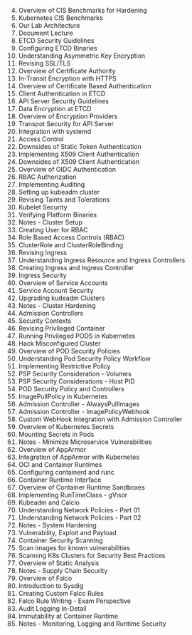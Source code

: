 

4. Overview of CIS Benchmarks for Hardening
5. Kubernetes CIS Benchmarks
6. Our Lab Architecture
7. Document Lecture
8. ETCD Security Guidelines
9. Configuring ETCD Binaries
10. Understanding Asymmetric Key Encryption
11. Revising SSL/TLS
12. Overview of Certificate Authority
13. In-Transit Encryption with HTTPS
14. Overview of Certificate Based Authentication
15. Client Authentication in ETCD
16. API Server Security Guidelines
17. Data Encryption at ETCD
18. Overview of Encryption Providers
19. Transpot Security for API Server
20. Integration with systemd
21. Access Control
22. Downsides of Static Token Authentication
23. Implementing X509 Client Authentication
24. Downsides of X509 Client Authentication
25. Overview of OIDC Authentication
26. RBAC Authorization
27. Implementing Auditing
28. Setting up kubeadm cluster
29. Revising Taints and Tolerations
30. Kubelet Security
31. Verifying Platform Binaries
32. Notes - Cluster Setup
33. Creating User for RBAC
34. Role Based Access Controls (RBAC)
35. ClusterRole and ClusterRoleBinding
36. Revising Ingress
37. Understanding Ingress Resource and Ingress Controllers
38. Creating Ingress and Ingress Controller
39. Ingress Security
40. Overview of Service Accounts
41. Service Account Security
42. Upgrading kudeadm Clusters
43. Notes - Cluster Hardening
44. Admission Controllers
45. Security Contexts
46. Revising Privileged Container
47. Running Privileged PODS in Kubernetes
48. Hack Misconfigured Cluster
49. Overview of POD Security Policies
50. Understanding Pod Security Policy Workflow
51. Implementing Restrictive Policy
52. PSP Security Consideration - Volumes
53. PSP Security Considerations - Host PID
54. POD Security Policy and Controllers
55. ImagePullPolicy in Kubernetes
56. Admission Controller - AlwaysPullImages
57. Admission Controller - ImagePolicyWebhook
58. Custom WebHook Integration with Admission Controller
59. Overview of Kubernetes Secrets
60. Mounting Secrets in Pods
61. Notes - Minimize Microservice Vulnerabilities
62. Overview of AppArmor
63. Integration of AppArmor with Kubernetes
64. OCI and Container Runtimes
65. Configuring containerd and runc
66. Container Runtime Interface
67. Overview of Container Runtime Sandboxes
68. Implementing RunTimeClass - gVisor
69. Kubeadm and Calcio
70. Understanding Network Policies - Part 01
71. Understanding Network Policies - Part 02
72. Notes - System Hardening
73. Vulnerability, Exploit and Payload
74. Container Security Scanning
75. Scan images for known vulnerabilities
76. Scanning K8s Clusters for Security Best Practices
77. Overview of Static Analysis
78. Notes - Supply Chain Security
79. Overview of Falco
80. Introduction to Sysdig
81. Creating Custom Falco Rules
82. Falco Rule Writing - Exam Perspective
83. Audit Logging In-Detail
84. Immutability at Container Runtime
85. Notes - Monitoring, Logging and Runtime Security
